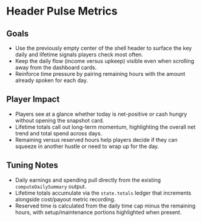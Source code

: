 # Header Pulse Metrics

## Goals
- Use the previously empty center of the shell header to surface the key daily and lifetime signals players check most often.
- Keep the daily flow (income versus upkeep) visible even when scrolling away from the dashboard cards.
- Reinforce time pressure by pairing remaining hours with the amount already spoken for each day.

## Player Impact
- Players see at a glance whether today is net-positive or cash hungry without opening the snapshot card.
- Lifetime totals call out long-term momentum, highlighting the overall net trend and total spend across days.
- Remaining versus reserved hours help players decide if they can squeeze in another hustle or need to wrap up for the day.

## Tuning Notes
- Daily earnings and spending pull directly from the existing `computeDailySummary` output.
- Lifetime totals accumulate via the `state.totals` ledger that increments alongside cost/payout metric recording.
- Reserved time is calculated from the daily time cap minus the remaining hours, with setup/maintenance portions highlighted when present.
